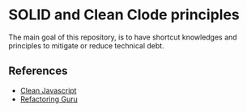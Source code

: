 # SOLID and Clean Clode principles

The main goal of this repository, is to have shortcut knowledges and principles to mitigate or reduce
technical debt.

## References
- [Clean Javascript](https://cleanjavascript.es/)
- [Refactoring Guru](https://refactoring.guru/)
